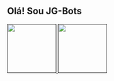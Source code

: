 ## Olá! Sou JG-Bots

<div>

<a href="">
<img height="115em" src="https://github-readme-stats.vercel.app/api?username=JG-BOTSOFC&show_icons=true&theme=dark&include_all_commits=true&count_private=true"/>
<img height="115em" src="https://github-readme-stats.vercel.app/api/top-langs/?username=JG-BOTSOFC&layout=compact&langs_count=16&theme=dark"/>
</a>

</div>

